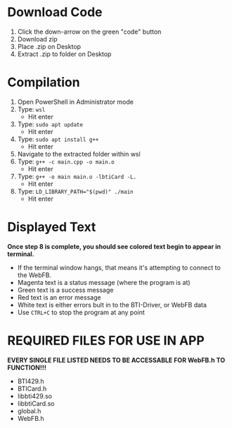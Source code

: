 # Download Code
  1. Click the down-arrow on the green "code" button
  2. Download zip
  3. Place .zip on Desktop
  4. Extract .zip to folder on Desktop

# Compilation
  1. Open PowerShell in Administrator mode
  2. Type: ```wsl``` 
      - Hit enter
  3. Type: ```sudo apt update``` 
      - Hit enter
  4. Type: ```sudo apt install g++```
      - Hit enter
  5. Navigate to the extracted folder within wsl
  6. Type: ```g++ -c main.cpp -o main.o```
      - Hit enter
  7. Type: ```g++ -o main main.o -lbtiCard -L.```
      - Hit enter
  8. Type: ```LD_LIBRARY_PATH="$(pwd)" ./main```
      - Hit enter
  
# Displayed Text
**Once step 8 is complete, you should see colored text begin to appear in terminal.** 
  - If the terminal window hangs, that means it's attempting to connect to the WebFB. 
  - Magenta text is a status message (where the program is at)
  - Green text is a success message
  - Red text is an error message
  - White text is either errors bult in to the BTI-Driver, or WebFB data
  - Use ```CTRL+C``` to stop the program at any point

# REQUIRED FILES FOR USE IN APP
**EVERY SINGLE FILE LISTED NEEDS TO BE ACCESSABLE FOR WebFB.h TO FUNCTION!!!**
  - BTI429.h
  - BTICard.h
  - libbti429.so
  - libbtiCard.so
  - global.h
  - WebFB.h
  
